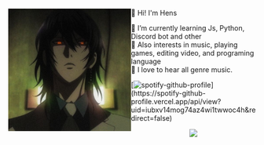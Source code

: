 <p float="left">
  <img src='pic.jpg' width='250' align="left">
  <p float="left">

  👋 Hi! I'm Hens <br>
 
  📕 I’m currently learning Js, Python, Discord bot and other<br>
  💜 Also interests in music, playing games, editing video, and programing language<br>
  🎵 I love to hear all genre music.<br>

  [![spotify-github-profile](https://spotify-github-profile.vercel.app/api/view?uid=iubxv14mog74az4wi1twwoc4h&cover_image=false&theme=compact)](https://spotify-github-     profile.vercel.app/api/view?uid=iubxv14mog74az4wi1twwoc4h&redirect=false)
  <br>

  <!-- Footer -->
  <p  align="center">
<img src="https://raw.githubusercontent.com/bornmay/bornmay/Update/svg/Bottom.svg">
</p>
